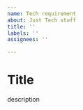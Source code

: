 ```yaml
---
name: Tech requirement
about: Just Tech stuff
title: ''
labels: ''
assignees: ''

---
```


# Title
description
